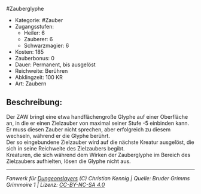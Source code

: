 #Zauberglyphe  
- Kategorie: #Zauber  
- Zugangsstufen:  
  - Heiler: 6  
  - Zauberer: 6  
  - Schwarzmagier: 6  
- Kosten: 185  
- Zauberbonus: 0  
- Dauer: Permanent, bis ausgelöst  
- Reichweite: Berühren  
- Abklingzeit: 100 KR  
- Art: Zaubern     

## Beschreibung:
Der ZAW bringt eine etwa handflächengroße Glyphe auf einer Oberfläche an, in die er einen Zielzauber von maximal seiner Stufe -5 einbinden kann. Er muss diesen Zauber nicht sprechen, aber erfolgreich zu diesem wechseln, während er die Glyphe berührt.<br>Der so eingebundene Zielzauber wird auf die nächste Kreatur ausgelöst, die sich in seine Reichweite des Zielzaubers begibt.<br>Kreaturen, die sich während dem Wirken der Zauberglyphe im Bereich des Zielzaubers aufhielten, lösen die Glyphe nicht aus.


___
*Fanwerk für [Dungeonslayers](https://www.dungeonslayers.net/) (C) Christian Kennig | Quelle: Bruder Grimms Grimmoire 1 | Lizenz: [CC-BY-NC-SA 4.0](https://creativecommons.org/licenses/by-nc-sa/4.0/deed.de)*